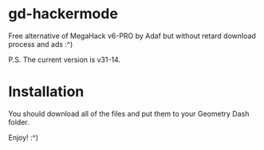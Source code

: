# gd-hackermode
Free alternative of MegaHack v6-PRO by Adaf but without retard download process and ads :^)

P.S. The current version is v31-14.

# Installation
You should download all of the files and put them to your Geometry Dash folder.

Enjoy! :^)
